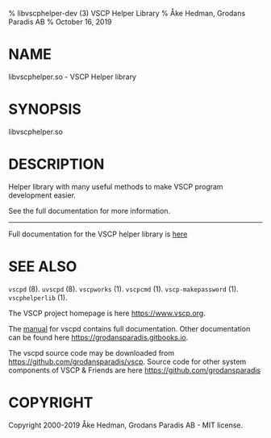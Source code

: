 % libvscphelper-dev (3) VSCP Helper Library
% Åke Hedman, Grodans Paradis AB
% October 16, 2019

# NAME
libvscphelper.so - VSCP Helper library

# SYNOPSIS

libvscphelper.so

# DESCRIPTION

Helper library with many useful methods to make VSCP program development easier.

See the full documentation for more information.

---

Full documentation for the VSCP helper library is [here](https://www.vscp.org/docs/vscphelper/doku.php)

# SEE ALSO

`vscpd` (8).
`uvscpd` (8).
`vscpworks` (1).
`vscpcmd` (1).
`vscp-makepassword` (1).
`vscphelperlib` (1).

The VSCP project homepage is here <https://www.vscp.org>.

The [manual](https://grodansparadis.gitbooks.io/the-vscp-daemon) for vscpd contains full documentation. Other documentation can be found here <https://grodansparadis.gitbooks.io>.

The vscpd source code may be downloaded from <https://github.com/grodansparadis/vscp>. Source code for other system components of VSCP & Friends are here <https://github.com/grodansparadis>

# COPYRIGHT
Copyright 2000-2019 Åke Hedman, Grodans Paradis AB - MIT license.